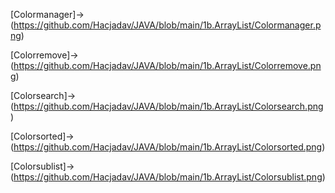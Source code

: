 [Colormanager]->(https://github.com/Hacjadav/JAVA/blob/main/1b.ArrayList/Colormanager.png)

[Colorremove]->(https://github.com/Hacjadav/JAVA/blob/main/1b.ArrayList/Colorremove.png)

[Colorsearch]->(https://github.com/Hacjadav/JAVA/blob/main/1b.ArrayList/Colorsearch.png)

[Colorsorted]->(https://github.com/Hacjadav/JAVA/blob/main/1b.ArrayList/Colorsorted.png)

[Colorsublist]->(https://github.com/Hacjadav/JAVA/blob/main/1b.ArrayList/Colorsublist.png)
